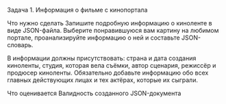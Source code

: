 Задача 1. Информация о фильме с кинопортала

Что нужно сделать
Запишите подробную информацию о киноленте в виде JSON-файла. 
Выберите понравившуюся вам картину на любимом портале, проанализируйте информацию о ней и составьте JSON-словарь.

В информации должны присутствовать: страна и дата создания киноленты, студия, которая вела съёмки, автор сценария, режиссёр и продюсер киноленты. 
Обязательно добавьте информацию обо всех главных действующих лицах и тех актёрах, которые их сыграли.

Что оценивается
Валидность созданного JSON-документа